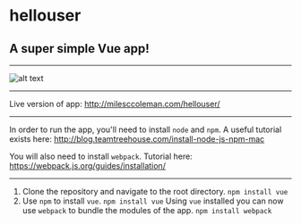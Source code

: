 # hellouser
## A super simple Vue app!
---

![alt text](https://github.com/milesccoleman/hellouser/static/assets/screenshot.png "Screenshot of App")

---

Live version of app: http://milesccoleman.com/hellouser/

---
In order to run the app, you'll need to install `node` and `npm`. A useful tutorial exists here: http://blog.teamtreehouse.com/install-node-js-npm-mac

You will also need to install `webpack`. Tutorial here: https://webpack.js.org/guides/installation/

---

1. Clone the repository and navigate to the root directory. 
    `npm install vue`
2. Use `npm` to install `vue`. 
    `npm install vue`
Using `vue` installed you can now use `webpack` to bundle the modules of the app. 
    `npm install webpack`



  
